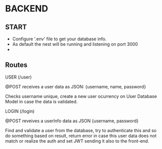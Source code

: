 # BACKEND #

## START ##

- Configure '.env' file to get your database info.
- As default the nest will be running and listening on port 3000
- 

## Routes ##

USER (/user)

@POST receives a user data as JSON: {username, name, password}

Checks username unique, create a new user ocurrency on User Database Model
in case the data is validated.



LOGIN (/login)

@POST reveives a userInfo data as JSON {username, password}

Find and validate a user from the database, try to authenticate this and so do 
something based on result, return error in case this user data does not match or
realize the auth and set JWT sending it also to the front-end.
